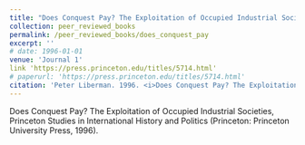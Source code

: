 ```yaml
---
title: "Does Conquest Pay? The Exploitation of Occupied Industrial Societies"
collection: peer_reviewed_books
permalink: /peer_reviewed_books/does_conquest_pay
excerpt: ''
# date: 1996-01-01
venue: 'Journal 1'
link 'https://press.princeton.edu/titles/5714.html' 
# paperurl: 'https://press.princeton.edu/titles/5714.html' 
citation: 'Peter Liberman. 1996. <i>Does Conquest Pay? The Exploitation of Occupied Industrial Societies<i>. Princeton Studies in International History and Politics. Princeton: Princeton University Press.'
---
```

Does Conquest Pay? The Exploitation of Occupied Industrial Societies, Princeton Studies in International History and Politics (Princeton: Princeton University Press, 1996).

<!-- [Download paper here](http://academicpages.github.io/files/paper1.pdf) -->

<!-- Recommended citation: Your Name, You. (2009). "Paper Title Number 1." <i>Journal 1</i>. 1(1). -->
